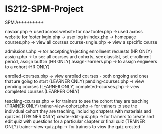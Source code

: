 # IS212-SPM-Project
SPM A+++++++++

navbar.php -> used across website for nav
footer.php -> used across website for footer
login.php -> user log in
index.php -> homepage
courses.php -> view all courses
course-single.php -> view a specific course

admissions.php -> for accepting/rejecting enrollment requests (HR ONLY)
assign.php -> to see all courses and cohorts, see classlist, set enrollment period, assign button (HR ONLY)
assign-learners.php -> to assign engineers to a cohort (HR ONLY)

enrolled-courses.php -> view enrolled courses - both ongoing and ones that are going to start (LEARNER ONLY)
pending-courses.php -> view pending courses (LEARNER ONLY)
completed-courses.php -> view completed courses (LEARNER ONLY)

teaching-courses.php -> for trainers to see the cohort they are teaching (TRAINER ONLY)
trainer-view-cohort.php -> for trainers to see the individual cohort they are teaching, including chapters with materials and quizzes (TRAINER ONLY)
create-edit-quiz.php -> for trainers to create and edit quiz with questions for a particular chapter or final quiz (TRAINER ONLY)
trainer-view-quiz.php -> for trainers to view the quiz created